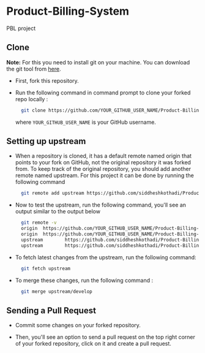 # Product-Billing-System
PBL project

## Clone

<b>Note:</b> For this you need to install git on your machine. You can download the git tool from <a href="https://git-scm.com/">here</a>.

- First, fork this repository.
- Run the following command in command prompt to clone your forked repo locally :

  ```bash
    git clone https://github.com/YOUR_GITHUB_USER_NAME/Product-Billing-System
  ```
  where <code>YOUR_GITHUB_USER_NAME</code> is your GitHub username.

## Setting up upstream

- When a repository is cloned, it has a default remote named origin that points to your fork on GitHub, not the original repository it was forked from. To keep track of the original repository, you should add another remote named upstream. For this project it can be done by running the following command 

  ```bash
    git remote add upstream https://github.com/siddheshkothadi/Product-Billing-System
  ```

- Now to test the upstream, run the following command, you'll see an output similar to the output below
  ```bash
    git remote -v
    origin  https://github.com/YOUR_GITHUB_USER_NAME/Product-Billing-System(fetch)
    origin  https://github.com/YOUR_GITHUB_USER_NAME/Product-Billing-System (push)
    upstream        https://github.com/siddheshkothadi/Product-Billing-System.git (fetch)
    upstream        https://github.com/siddheshkothadi/Product-Billing-System.git (push)
  ```
  
- To fetch latest changes from the upstream, run the following command: 
    ```bash
      git fetch upstream
    ```
    
- To merge these changes, run the following command : 
  ```bash
    git merge upstream/develop
  ```

## Sending a Pull Request

- Commit some changes on your forked repository.

- Then, you'll see an option to send a pull request on the top right corner of your forked repository, click on it and create a pull request.

